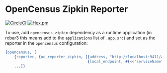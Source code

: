 OpenCensus Zipkin Reporter
=====

[![CircleCI](https://circleci.com/gh/opencensus-beam/opencensus_zipkin.svg?style=svg)](https://circleci.com/gh/opencensus-beam/opencensus_zipkin)
[![Hex.pm](https://img.shields.io/hexpm/v/opencensus_zipkin.svg?style=flat)](https://hex.pm/packages/opencensus_zipkin)

To use, add `opencensus_zipkin` dependency as a runtime application (in rebar3 this means add to the `applications` list of `.app.src`) and set as the reporter in the `opencensus` configuration:

``` erlang
{opencensus, [
    {reporter, {oc_reporter_zipkin, [{address, "http://localhost:9411/api/v2/spans"},
                                     {local_endpoint, #{<<"serviceName">> => <<"service">>}]}}}
    ...]}
```

